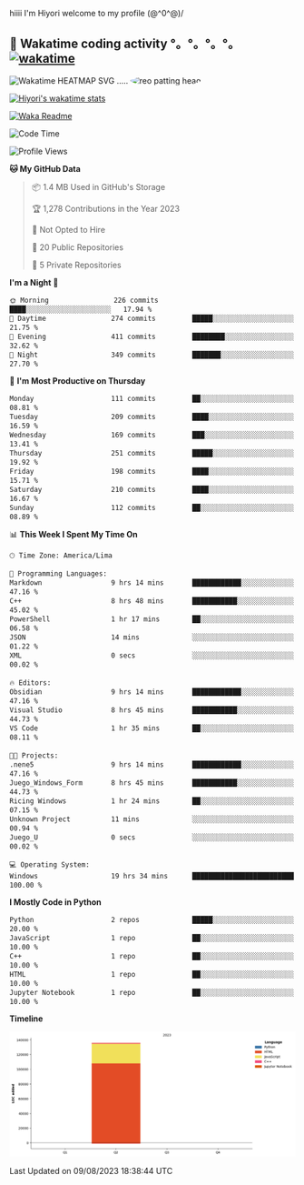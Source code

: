 hiiii I'm Hiyori welcome to my profile \(@^0^@)/

## 🦄 Wakatime coding activity °。°。°。°。[![wakatime](https://wakatime.com/badge/user/49dba2c5-26e1-43a7-9d07-e0f8613d1227.svg)](https://wakatime.com/@49dba2c5-26e1-43a7-9d07-e0f8613d1227) 
<img src="https://wakatime.com/share/@ziajoriii7/ef87015d-57e0-4afb-bb56-1a99a24ea312.svg" width="600" alt="Wakatime HEATMAP SVG"/> ..... <img src="https://i.postimg.cc/RFM2CQFY/reo-patting.webp" alt="reo patting head" width="200" style="border-radius: 50%;">

 [![Hiyori's wakatime stats](https://github-readme-stats.vercel.app/api/wakatime?username=ziajoriii7&theme=buefy&range=last_year&is_including_today=true&layout=compact&hide=markdown)](https://github.com/anuraghazra/github-readme-stats)
 

[![Waka Readme](https://github.com/hiyorijl/hiyorijl/actions/workflows/Waka%20Readme.yml/badge.svg)](https://github.com/hiyorijl/hiyorijl/actions/workflows/Waka%20Readme.yml)

<!--START_SECTION:waka-->
![Code Time](http://img.shields.io/badge/Code%20Time-278%20hrs%2018%20mins-blue)

![Profile Views](http://img.shields.io/badge/Profile%20Views-1-blue)

**🐱 My GitHub Data** 

> 📦 1.4 MB Used in GitHub's Storage 
 > 
> 🏆 1,278 Contributions in the Year 2023
 > 
> 🚫 Not Opted to Hire
 > 
> 📜 20 Public Repositories 
 > 
> 🔑 5 Private Repositories 
 > 
**I'm a Night 🦉** 

```text
🌞 Morning                226 commits         ████░░░░░░░░░░░░░░░░░░░░░   17.94 % 
🌆 Daytime                274 commits         █████░░░░░░░░░░░░░░░░░░░░   21.75 % 
🌃 Evening                411 commits         ████████░░░░░░░░░░░░░░░░░   32.62 % 
🌙 Night                  349 commits         ███████░░░░░░░░░░░░░░░░░░   27.70 % 
```
📅 **I'm Most Productive on Thursday** 

```text
Monday                   111 commits         ██░░░░░░░░░░░░░░░░░░░░░░░   08.81 % 
Tuesday                  209 commits         ████░░░░░░░░░░░░░░░░░░░░░   16.59 % 
Wednesday                169 commits         ███░░░░░░░░░░░░░░░░░░░░░░   13.41 % 
Thursday                 251 commits         █████░░░░░░░░░░░░░░░░░░░░   19.92 % 
Friday                   198 commits         ████░░░░░░░░░░░░░░░░░░░░░   15.71 % 
Saturday                 210 commits         ████░░░░░░░░░░░░░░░░░░░░░   16.67 % 
Sunday                   112 commits         ██░░░░░░░░░░░░░░░░░░░░░░░   08.89 % 
```


📊 **This Week I Spent My Time On** 

```text
🕑︎ Time Zone: America/Lima

💬 Programming Languages: 
Markdown                 9 hrs 14 mins       ████████████░░░░░░░░░░░░░   47.16 % 
C++                      8 hrs 48 mins       ███████████░░░░░░░░░░░░░░   45.02 % 
PowerShell               1 hr 17 mins        ██░░░░░░░░░░░░░░░░░░░░░░░   06.58 % 
JSON                     14 mins             ░░░░░░░░░░░░░░░░░░░░░░░░░   01.22 % 
XML                      0 secs              ░░░░░░░░░░░░░░░░░░░░░░░░░   00.02 % 

🔥 Editors: 
Obsidian                 9 hrs 14 mins       ████████████░░░░░░░░░░░░░   47.16 % 
Visual Studio            8 hrs 45 mins       ███████████░░░░░░░░░░░░░░   44.73 % 
VS Code                  1 hr 35 mins        ██░░░░░░░░░░░░░░░░░░░░░░░   08.11 % 

🐱‍💻 Projects: 
.nene5                   9 hrs 14 mins       ████████████░░░░░░░░░░░░░   47.16 % 
Juego_Windows_Form       8 hrs 45 mins       ███████████░░░░░░░░░░░░░░   44.73 % 
Ricing Windows           1 hr 24 mins        ██░░░░░░░░░░░░░░░░░░░░░░░   07.15 % 
Unknown Project          11 mins             ░░░░░░░░░░░░░░░░░░░░░░░░░   00.94 % 
Juego_U                  0 secs              ░░░░░░░░░░░░░░░░░░░░░░░░░   00.02 % 

💻 Operating System: 
Windows                  19 hrs 34 mins      █████████████████████████   100.00 % 
```

**I Mostly Code in Python** 

```text
Python                   2 repos             █████░░░░░░░░░░░░░░░░░░░░   20.00 % 
JavaScript               1 repo              ██░░░░░░░░░░░░░░░░░░░░░░░   10.00 % 
C++                      1 repo              ██░░░░░░░░░░░░░░░░░░░░░░░   10.00 % 
HTML                     1 repo              ██░░░░░░░░░░░░░░░░░░░░░░░   10.00 % 
Jupyter Notebook         1 repo              ██░░░░░░░░░░░░░░░░░░░░░░░   10.00 % 
```



**Timeline**

![Lines of Code chart](https://raw.githubusercontent.com/hiyorijl/hiyorijl/main/assets/bar_graph.png)


 Last Updated on 09/08/2023 18:38:44 UTC
<!--END_SECTION:waka-->
